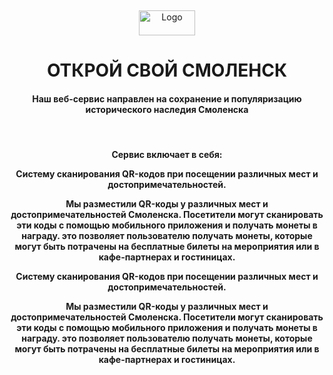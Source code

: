 <a name="readme-top"></a>
<br />
<div align="center">
  <a href="https://github.com/NikitaKrylov/SmolathonHack">
    <img src ="https://i122.fastpic.org/big/2023/1110/ea/bea99132863c58e97299abdfa4a15eea.png" alt="Logo" width="90" height="40" align-items="ce">
  </a>
  <h1 align="center">ОТКРОЙ СВОЙ СМОЛЕНСК</h1>
</div>
<div>
  <h4 align="center">Наш веб-сервис направлен на сохранение и популяризацию исторического наследия Смоленска</h4>
  <br />
  <h4 align="center">Сервис включает в себя:</р>
  <p style="text-align:center"><strong>Систему сканирования QR-кодов при посещении различных мест и достопримечательностей.</strong></p>
  Мы разместили QR-коды у различных мест и достопримечательностей Смоленска. Посетители могут сканировать эти коды с помощью мобильного приложения и получать монеты в награду. это позволяет пользователю получать монеты, которые могут быть потрачены на бесплатные билеты на мероприятия или в кафе-партнерах и гостиницах.</p>
  <p style="text-align:center"><strong>Систему сканирования QR-кодов при посещении различных мест и достопримечательностей.</strong></p>
  Мы разместили QR-коды у различных мест и достопримечательностей Смоленска. Посетители могут сканировать эти коды с помощью мобильного приложения и получать монеты в награду. это позволяет пользователю получать монеты, которые могут быть потрачены на бесплатные билеты на мероприятия или в кафе-партнерах и гостиницах.</p>
</div>
